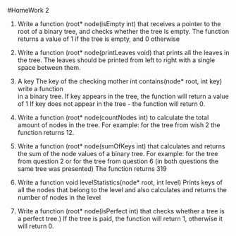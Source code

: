 #HomeWork 2 
 1. Write a function (root* node(isEmpty int) that receives a pointer to the root of a binary tree,
and checks whether the tree is empty.
The function returns a value of 1 if the tree is empty, and 0 otherwise

2. Write a function (root* node(printLeaves void) that prints all the leaves in the tree.
The leaves should be printed from left to right with a single space between them.

3. A key The key of the checking mother int contains(node* root, int key) write a function                                                                                                                 
	in a binary tree.
	If key appears in the tree, the function will return a value of 1
	If key does not appear in the tree - the function will return 0.

4. Write a function (root* node(countNodes int) to calculate the total amount of nodes in the tree.
For example: for the tree from wish 2 the function returns 12.


5. Write a function (root* node(sumOfKeys int) that calculates and returns the sum of the node values
of a binary tree.
For example: for the tree from question 2 or for the tree from question 6 (in both questions the same tree was presented)
The function returns 319

6. Write a function void levelStatistics(node* root, int level)
  Prints keys of all the nodes that belong to the level and also calculates and returns the number of nodes in the level


7. Write a function (root* node(isPerfect int) that checks whether a tree is a perfect tree.)
If the tree is paid, the function will return 1, otherwise it will return 0.